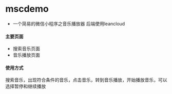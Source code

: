 # mscdemo
- 一个简易的微信小程序之音乐播放器
后端使用leancloud
#### 主要页面
- 搜索音乐页面
- 音乐播放页面
#### 使用方式
搜索音乐，出现符合条件的音乐，点击音乐，转到音乐播放，开始播放音乐，可以选择暂停和继续播放

